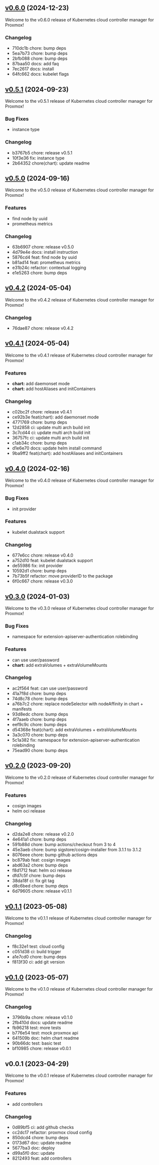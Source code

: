 
<a name="v0.6.0"></a>
## [v0.6.0](https://github.com/sergelogvinov/proxmox-cloud-controller-manager/compare/v0.5.1...v0.6.0) (2024-12-23)

Welcome to the v0.6.0 release of Kubernetes cloud controller manager for Proxmox!

### Changelog

* 710dc1b chore: bump deps
* 5ea7b73 chore: bump deps
* 2bfb088 chore: bump deps
* 87baa50 docs: add faq
* 7ec2617 docs: install
* 64fc662 docs: kubelet flags

<a name="v0.5.1"></a>
## [v0.5.1](https://github.com/sergelogvinov/proxmox-cloud-controller-manager/compare/v0.5.0...v0.5.1) (2024-09-23)

Welcome to the v0.5.1 release of Kubernetes cloud controller manager for Proxmox!

### Bug Fixes

- instance type

### Changelog

* b3767b5 chore: release v0.5.1
* 10f3e36 fix: instance type
* 2b64352 chore(chart): update readme

<a name="v0.5.0"></a>
## [v0.5.0](https://github.com/sergelogvinov/proxmox-cloud-controller-manager/compare/v0.4.2...v0.5.0) (2024-09-16)

Welcome to the v0.5.0 release of Kubernetes cloud controller manager for Proxmox!

### Features

- find node by uuid
- prometheus metrics

### Changelog

* 63b6907 chore: release v0.5.0
* 4d79e4e docs: install instruction
* 5876cd4 feat: find node by uuid
* b81ad14 feat: prometheus metrics
* e31b24c refactor: contextual logging
* e1e5263 chore: bump deps

<a name="v0.4.2"></a>
## [v0.4.2](https://github.com/sergelogvinov/proxmox-cloud-controller-manager/compare/v0.4.1...v0.4.2) (2024-05-04)

Welcome to the v0.4.2 release of Kubernetes cloud controller manager for Proxmox!

### Changelog

* 76dae87 chore: release v0.4.2

<a name="v0.4.1"></a>
## [v0.4.1](https://github.com/sergelogvinov/proxmox-cloud-controller-manager/compare/v0.4.0...v0.4.1) (2024-05-04)

Welcome to the v0.4.1 release of Kubernetes cloud controller manager for Proxmox!

### Features

- **chart:** add daemonset mode
- **chart:** add hostAliases and initContainers

### Changelog

* c02bc2f chore: release v0.4.1
* ce92b3e feat(chart): add daemonset mode
* 4771769 chore: bump deps
* 12d2858 ci: update multi arch build init
* 3c7cd44 ci: update multi arch build init
* 36757fc ci: update multi arch build init
* c1ab34c chore: bump deps
* d1e6e70 docs: update helm install command
* 9ba9ff2 feat(chart): add hostAliases and initContainers

<a name="v0.4.0"></a>
## [v0.4.0](https://github.com/sergelogvinov/proxmox-cloud-controller-manager/compare/v0.3.0...v0.4.0) (2024-02-16)

Welcome to the v0.4.0 release of Kubernetes cloud controller manager for Proxmox!

### Bug Fixes

- init provider

### Features

- kubelet dualstack support

### Changelog

* 677e6cc chore: release v0.4.0
* a752d10 feat: kubelet dualstack support
* de55986 fix: init provider
* 10592d1 chore: bump deps
* 7b73b5f refactor: move providerID to the package
* 6f0c667 chore: release v0.3.0

<a name="v0.3.0"></a>
## [v0.3.0](https://github.com/sergelogvinov/proxmox-cloud-controller-manager/compare/v0.2.0...v0.3.0) (2024-01-03)

Welcome to the v0.3.0 release of Kubernetes cloud controller manager for Proxmox!

### Bug Fixes

- namespace for extension-apiserver-authentication rolebinding

### Features

- can use user/password
- **chart:** add extraVolumes + extraVolumeMounts

### Changelog

* ac2f564 feat: can use user/password
* 41a7f8d chore: bump deps
* 74d8c78 chore: bump deps
* a76b7c2 chore: replace nodeSelector with nodeAffinity in chart + manifests
* 93d8edc chore: bump deps
* 4f7aaeb chore: bump deps
* eef9c9c chore: bump deps
* d54368e feat(chart): add extraVolumes + extraVolumeMounts
* 3a3c070 chore: bump deps
* 5c1a382 fix: namespace for extension-apiserver-authentication rolebinding
* 75ead90 chore: bump deps

<a name="v0.2.0"></a>
## [v0.2.0](https://github.com/sergelogvinov/proxmox-cloud-controller-manager/compare/v0.1.1...v0.2.0) (2023-09-20)

Welcome to the v0.2.0 release of Kubernetes cloud controller manager for Proxmox!

### Features

- cosign images
- helm oci release

### Changelog

* d2da2e8 chore: release v0.2.0
* 4e641a1 chore: bump deps
* 591b88d chore: bump actions/checkout from 3 to 4
* 45e3aeb chore: bump sigstore/cosign-installer from 3.1.1 to 3.1.2
* 8076eee chore: bump github actions deps
* bc879ab feat: cosign images
* abd63a2 chore: bump deps
* f8d1712 feat: helm oci release
* dfd7c5f chore: bump deps
* 38da18f ci: fix git tag
* d8c6bed chore: bump deps
* 6d79605 chore: release v0.1.1

<a name="v0.1.1"></a>
## [v0.1.1](https://github.com/sergelogvinov/proxmox-cloud-controller-manager/compare/v0.1.0...v0.1.1) (2023-05-08)

Welcome to the v0.1.1 release of Kubernetes cloud controller manager for Proxmox!

### Changelog

* f8c32e1 test: cloud config
* c051d38 ci: build trigger
* a1e7cd0 chore: bump deps
* f813f30 ci: add git version

<a name="v0.1.0"></a>
## [v0.1.0](https://github.com/sergelogvinov/proxmox-cloud-controller-manager/compare/v0.0.1...v0.1.0) (2023-05-07)

Welcome to the v0.1.0 release of Kubernetes cloud controller manager for Proxmox!

### Changelog

* 3796b9a chore: release v0.1.0
* 2fb410d docs: update readme
* fb96218 test: more tests
* b776e54 test: mock proxmox api
* 641509b doc: helm chart readme
* 90b66dc test: basic test
* bf10985 chore: release v0.0.1

<a name="v0.0.1"></a>
## v0.0.1 (2023-04-29)

Welcome to the v0.0.1 release of Kubernetes cloud controller manager for Proxmox!

### Features

- add controllers

### Changelog

* 0d89bf5 ci: add github checks
* cc2dc17 refactor: proxmox cloud config
* 850dcd4 chore: bump deps
* 0173d67 doc: update readme
* 5677ba3 doc: deploy
* d99a5f0 doc: update
* 8212493 feat: add controllers
